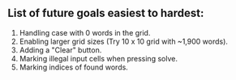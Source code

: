 ## List of future goals easiest to hardest:
1. Handling case with 0 words in the grid. 
2. Enabling larger grid sizes (Try 10 x 10 grid with ~1,900 words).
3. Adding a "Clear" button.
4. Marking illegal input cells when pressing solve.
5. Marking indices of found words.
